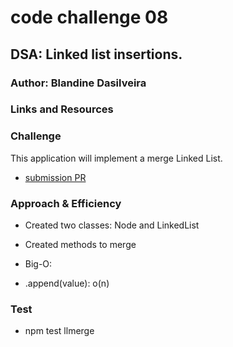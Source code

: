 # code challenge 08

## DSA: Linked list insertions.

### Author: Blandine Dasilveira

### Links and Resources


### Challenge
This application will  implement a merge  Linked List.


- [submission PR](https://github.com/Blandine12/data-structures-and-algorithms/pull/28)


### Approach & Efficiency
- Created two classes: Node and LinkedList
- Created methods to merge 
- Big-O:

- .append(value): o(n)


### Test
- npm test llmerge